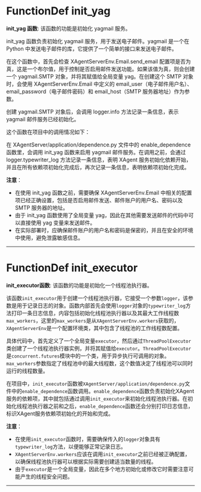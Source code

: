 # FunctionDef init_yag
**init_yag 函数**: 该函数的功能是初始化 yagmail 服务。

init_yag 函数负责初始化 yagmail 服务，用于发送电子邮件。yagmail 是一个在 Python 中发送电子邮件的库，它提供了一个简单的接口来发送电子邮件。

在这个函数中，首先会检查 XAgentServerEnv.Email.send_email 配置项是否为真，这是一个布尔值，用于控制是否启用邮件发送功能。如果该值为真，则会创建一个 yagmail.SMTP 对象，并将其赋值给全局变量 yag。在创建这个 SMTP 对象时，会使用 XAgentServerEnv.Email 中定义的 email_user（电子邮件用户名）、email_password（电子邮件密码）和 email_host（SMTP 服务器地址）作为参数。

创建 yagmail.SMTP 对象后，会调用 logger.info 方法记录一条信息，表示 yagmail 邮件服务已经初始化。

这个函数在项目中的调用情况如下：

在 XAgentServer/application/dependence.py 文件中的 enable_dependence 函数里，会调用 init_yag 函数来启用 yagmail 邮件服务。在调用之前，会通过 logger.typewriter_log 方法记录一条信息，表明 XAgent 服务初始化依赖开始，并且在所有依赖项初始化完成后，再次记录一条信息，表明依赖项初始化完成。

**注意**：
- 在使用 init_yag 函数之前，需要确保 XAgentServerEnv.Email 中相关的配置项已经正确设置，包括是否启用邮件发送、邮件账户的用户名、密码以及 SMTP 服务器的地址。
- 由于 init_yag 函数使用了全局变量 yag，因此在其他需要发送邮件的代码中可以直接使用 yag 变量来发送邮件。
- 在实际部署时，应确保邮件账户的用户名和密码是保密的，并且在安全的环境中使用，避免泄露敏感信息。
***
# FunctionDef init_executor
**init_executor函数**: 该函数的功能是初始化一个线程池执行器。

该函数`init_executor`用于创建一个线程池执行器，它接受一个参数`logger`，该参数是用于记录日志的对象。函数内部首先会使用`logger`对象的`typewriter_log`方法打印一条日志信息，内容包括初始化线程池执行器以及其最大工作线程数`max_workers`，这里的`max_workers`是从`XAgentServerEnv.workers`获取的，`XAgentServerEnv`是一个配置环境类，其中包含了线程池的工作线程数配置。

具体代码中，首先定义了一个全局变量`executor`，然后通过`ThreadPoolExecutor`类创建了一个线程池执行器实例，并将其赋值给`executor`。`ThreadPoolExecutor`是`concurrent.futures`模块中的一个类，用于异步执行可调用的对象。`max_workers`参数指定了线程池中的最大线程数，这个数值决定了线程池可以同时运行的线程数量。

在项目中，`init_executor`函数被`XAgentServer/application/dependence.py`文件中的`enable_dependence`函数调用。`enable_dependence`函数负责初始化XAgent服务的依赖项，其中就包括通过调用`init_executor`来初始化线程池执行器。在初始化线程池执行器之前和之后，`enable_dependence`函数还会分别打印日志信息，标识XAgent服务依赖项初始化的开始和完成。

**注意**：
- 在使用`init_executor`函数时，需要确保传入的`logger`对象具有`typewriter_log`方法，以便能够正常记录日志。
- `XAgentServerEnv.workers`应该在调用`init_executor`之前已经被正确配置，以确保线程池执行器可以根据实际需要创建适当数量的线程。
- 由于`executor`是一个全局变量，因此在多个地方初始化或修改它时需要注意可能产生的线程安全问题。
***
